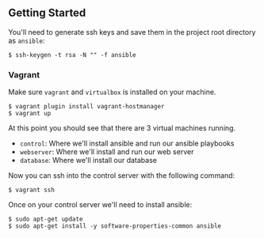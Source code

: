 ## Getting Started

You'll need to generate ssh keys and save them in the project root directory as `ansible`:

    $ ssh-keygen -t rsa -N "" -f ansible

### Vagrant

Make sure `vagrant` and `virtualbox` is installed on your machine.

    $ vagrant plugin install vagrant-hostmanager
    $ vagrant up

At this point you should see that there are 3 virtual machines running.
 
 - `control`: Where we'll install ansible and run our ansible playbooks
 - `webserver`: Where we'll install and run our web server
 - `database`: Where we'll install our database

Now you can ssh into the control server with the following command:

    $ vagrant ssh

Once on your control server we'll need to install ansible:

    $ sudo apt-get update
    $ sudo apt-get install -y software-properties-common ansible
